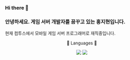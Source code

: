 ### Hi there 👋

### 안녕하세요. 게임 서버 개발자를 꿈꾸고 있는 홍지현입니다.

현재 컴투스에서 모바일 게임 서버 프로그래머로 재직중입니다.
</div>
<div align =center>
<p>📔 Languages 📔</p>
<img src="https://img.shields.io/badge/-C%23-000000?logo=Csharp&style=flat" />
<img src="https://img.shields.io/badge/-C++-000000?logo=c%2B%2B&style=flat" />
</div>

